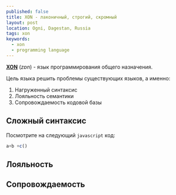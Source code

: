 ```yaml
---
published: false
title: XON - лаконичный, строгий, скромный
layout: post
location: Ogni, Dagestan, Russia
tags: xon
keywords:
  - xon
  - programming language
---
```


**<a href="https://xon-lang.org" target="_blank">XON</a>** (*zɒn*) - язык программирования общего назначения.

Цель языка решить проблемы существующих языков, а именно:

1. Нагруженный синтаксис
2. Лояльность семантики
3. Сопровождаемость кодовой базы

<!-- more -->

## Сложный синтаксис

Посмотрите на следующий `javascript` код:

```js
a+b +c()
```

## Лояльность

## Сопровождаемость

<!--more-->
